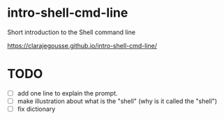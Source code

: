 # intro-shell-cmd-line

Short introduction to the Shell command line

<https://clarajegousse.github.io/intro-shell-cmd-line/>

# TODO

- [ ] add one line to explain the prompt.
- [ ] make illustration about what is the "shell" (why is it called the "shell")
- [ ] fix dictionary

